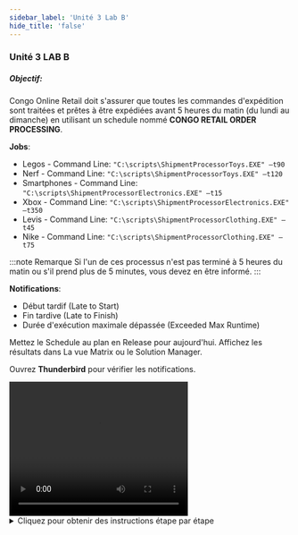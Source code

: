 ```yaml
---
sidebar_label: 'Unité 3 Lab B'
hide_title: 'false'
---
```


### Unité 3 LAB B

##### Objectif:

Congo Online Retail doit s'assurer que toutes les commandes d'expédition sont traitées et prêtes à être expédiées avant 5 heures du matin (du lundi au dimanche) en utilisant un schedule nommé **CONGO RETAIL ORDER PROCESSING**.   

**Jobs**:

*	Legos - Command Line: ```"C:\scripts\ShipmentProcessorToys.EXE" –t90```
*	Nerf - Command Line: ```"C:\scripts\ShipmentProcessorToys.EXE" –t120```
*	Smartphones - Command Line: ```"C:\scripts\ShipmentProcessorElectronics.EXE" –t15```
*	Xbox - Command Line: ```"C:\scripts\ShipmentProcessorElectronics.EXE" –t350```
*	Levis - Command Line: ```"C:\scripts\ShipmentProcessorClothing.EXE" –t45```
*	Nike - Command Line: ```"C:\scripts\ShipmentProcessorClothing.EXE" –t75```

:::note Remarque
Si l'un de ces processus n'est pas terminé à 5 heures du matin ou s'il prend plus de 5 minutes, vous devez en être informé.
:::



**Notifications**:

* Début tardif (Late to Start)
* Fin tardive (Late to Finish)
* Durée d'exécution maximale dépassée (Exceeded Max Runtime)

Mettez le Schedule au plan en Release pour aujourd'hui. Affichez les résultats dans La vue Matrix ou le Solution Manager.

Ouvrez **Thunderbird** pour vérifier les notifications.

<div>
<video width="320" height="240" controls>
  <source src="videobasic/U3LabB.mp4" type="video/mp4"></source>
Votre navigateur ne prend pas en charge la vidéo.
</video>
</div>

<details>

<summary>Cliquez pour obtenir des instructions étape par étape</summary>

**Instructions de laboratoire**:

* **Informations sur le schedule**:
    * Nommez le schedule ```Congo Retail Order Processing```
    * Du lundi au dimanche
    * **Mise au Plan automatique** ```7``` jours à l'avance pour un ```1``` jour
    * **Suppression automatique** ```7``` Jours 

*	**Information sur le Job**:

* Legos
    * Command Line: 
     ```"C:\scripts\ShipmentProcessorToys.EXE" –t90```
    * Ecart temps de soumission: ```03:00```
    * Absolue indicateur retard Soumission: ```01:55 (4:55 am)```
    * Temps Max d'Exécution: ```5```
    * Ajouter de la documentation
    * Taguer le job en tant que  ```Toys```
* Nerf
    * Command Line: ```"C:\scripts\ShipmentProcessorToys.EXE" –t120```
    * Ecart temps de soumission: ```04:00```
    * Absolue indicateur retard Soumissiont: ```01:00 (5:00 am)```
    * Temps Max d’Exécution: ```5```
    * Ajouter de la documentation
    * Taguer le job en tant que  ```Toys```
* Smartphones
    * Command Line: ```"C:\scripts\ShipmentProcessorElectronics.EXE" –t15```
    * Ecart temps de soumission: ``04:30``
    * Absolue indicateur retard Soumission: ```00:30 (5:00 am)```
    * Temps Max d’Exécution: ```5```
    * Ajouter de la documentation 
    * Taguer le job en tant que  ```Electronics```
* Xbox
    * Command Line: ```"C:\scripts\ShipmentProcessorElectronics.EXE" –t350```
    * Ecart temps de soumission: ```02:30```
    * Absolue indicateur retard Soumission: ```02:30 (5:00 am)```
    * Temps Max d’Exécution: ```5```
    * AAjouter de la documentation 
    * Taguer le job en tant que ```Electronics```
* Levis
    * Command Line: ```"C:\scripts\ShipmentProcessorClothing.EXE" –t45```
    * Ecart temps de soumission: ```03:10```
    * Absolue indicateur retard Soumission: ```01:45 (4:55 am)```
    * Temps Max d’Exécution: ```5```
    * Ajouter de la documentation 
    * Taguer le job en tant que ```Clothing```
* Nike
    * Command Line: ```"C:\scripts\ShipmentProcessorClothing.EXE" –t75```
    * Ecart temps de soumission: ```03:45```
    * Absolue indicateur retard Soumission: ```01:15 (5:00 am)```
    * Temps Max d’Exécution: ```5```
    * Ajouter de la documentation
    * Taguer le job en tant que  ```Clothing```

*	**Notifications**
    * Configurez les notifications par e-mail dans le Gestionnaire de Notification à l'aide des propriétés globales pour transmettre le nom du schedule et du Job dans l'objet lorsque les conditions suivantes sont remplies :
      *	Retard de Soumission (Late to start)
      *	Retard de Fin (Late to Finish)
      *	Temps maximal dépassé (Excedeed Max RunTime)

* **Mise au Plan**
    * Mettre au plan le Schedule en Released pour aujourd'hui et vérifiez les résultats à l'aide de Solution Manager
    * Ouvrez Thunderbird et vérifiez votre boîte de réception

</details>
